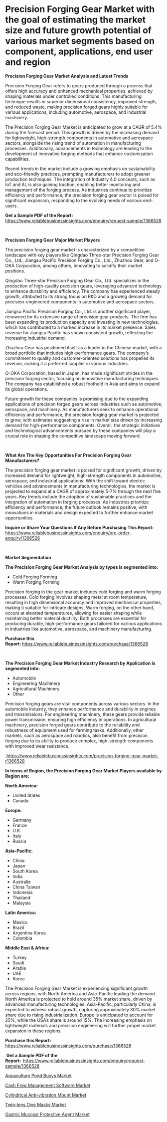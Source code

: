 <p><h1>Precision Forging Gear Market with the goal of estimating the market size and future growth potential of various market segments based on component, applications, end user and region</h1></p><p><strong>Precision Forging Gear Market Analysis and Latest Trends</strong></p>
<p><p>Precision Forging Gear refers to gears produced through a process that offers high accuracy and enhanced mechanical properties, achieved by shaping materials under controlled conditions. This manufacturing technique results in superior dimensional consistency, improved strength, and reduced waste, making precision forged gears highly suitable for various applications, including automotive, aerospace, and industrial machinery.</p><p>The Precision Forging Gear Market is anticipated to grow at a CAGR of 5.4% during the forecast period. This growth is driven by the increasing demand for lightweight, high-strength components in automotive and aerospace sectors, alongside the rising trend of automation in manufacturing processes. Additionally, advancements in technology are leading to the development of innovative forging methods that enhance customization capabilities.</p><p>Recent trends in the market include a growing emphasis on sustainability and eco-friendly practices, prompting manufacturers to adopt greener production techniques. The integration of Industry 4.0 concepts, such as IoT and AI, is also gaining traction, enabling better monitoring and management of the forging process. As industries continue to prioritize efficiency and performance, the precision forging gear sector is poised for significant expansion, responding to the evolving needs of various end-users.</p></p>
<p><strong>Get a Sample PDF of the Report:&nbsp;</strong> <a href="https://www.reliablebusinessinsights.com/enquiry/request-sample/1366528">https://www.reliablebusinessinsights.com/enquiry/request-sample/1366528</a></p>
<p>&nbsp;</p>
<p><strong>Precision Forging Gear Major Market Players</strong></p>
<p><p>The precision forging gear market is characterized by a competitive landscape with key players like Qingdao Three-star Precision Forging Gear Co., Ltd., Jiangsu Pacific Precision Forging Co., Ltd., Zhuzhou Gear, and O-OKA Corporation, among others, innovating to solidify their market positions. </p><p>Qingdao Three-star Precision Forging Gear Co., Ltd. specializes in the production of high-quality precision gears, leveraging advanced technology to enhance durability and efficiency. The company has experienced steady growth, attributed to its strong focus on R&D and a growing demand for precision-engineered components in automotive and aerospace sectors.</p><p>Jiangsu Pacific Precision Forging Co., Ltd. is another significant player, renowned for its extensive range of precision gear products. The firm has been expanding its production capacity and investing in new technologies, which has contributed to a marked increase in its market presence. Sales revenue for Jiangsu Pacific has shown consistent growth, reflecting the increasing industrial demand.</p><p>Zhuzhou Gear has positioned itself as a leader in the Chinese market, with a broad portfolio that includes high-performance gears. The company’s commitment to quality and customer-oriented solutions has propelled its revenue, making it a preferred supplier in various industries.</p><p>O-OKA Corporation, based in Japan, has made significant strides in the precision forging sector, focusing on innovative manufacturing techniques. The company has established a robust foothold in Asia and aims to expand its global operations. </p><p>Future growth for these companies is promising due to the expanding applications of precision forged gears across industries such as automotive, aerospace, and machinery. As manufacturers seek to enhance operational efficiency and performance, the precision forging gear market is projected to grow, with estimates suggesting a rise in market size driven by increasing demand for high-performance components. Overall, the strategic initiatives and technological advancements pursued by these companies will play a crucial role in shaping the competitive landscape moving forward.</p></p>
<p>&nbsp;</p>
<p><strong>What Are The Key Opportunities For Precision Forging Gear Manufacturers?</strong></p>
<p><p>The precision forging gear market is poised for significant growth, driven by increased demand for lightweight, high-strength components in automotive, aerospace, and industrial applications. With the shift toward electric vehicles and advancements in manufacturing technologies, the market is projected to expand at a CAGR of approximately 5-7% through the next five years. Key trends include the adoption of sustainable practices and the integration of automation in forging processes. As industries prioritize efficiency and performance, the future outlook remains positive, with innovations in materials and design expected to further enhance market opportunities.</p></p>
<p><strong>Inquire or Share Your Questions If Any Before Purchasing This Report:</strong> <a href="https://www.reliablebusinessinsights.com/enquiry/pre-order-enquiry/1366528">https://www.reliablebusinessinsights.com/enquiry/pre-order-enquiry/1366528</a></p>
<p>&nbsp;</p>
<p><strong>Market Segmentation</strong></p>
<p><strong>The Precision Forging Gear Market Analysis by types is segmented into:</strong></p>
<p><ul><li>Cold Forging Forming</li><li>Warm Forging Forming</li></ul></p>
<p><p>Precision forging in the gear market includes cold forging and warm forging processes. Cold forging involves shaping metal at room temperature, resulting in high dimensional accuracy and improved mechanical properties, making it suitable for intricate designs. Warm forging, on the other hand, occurs at elevated temperatures, allowing for easier shaping while maintaining better material ductility. Both processes are essential for producing durable, high-performance gears tailored for various applications in industries like automotive, aerospace, and machinery manufacturing.</p></p>
<p><strong>Purchase this Report:&nbsp;</strong><a href="https://www.reliablebusinessinsights.com/purchase/1366528">https://www.reliablebusinessinsights.com/purchase/1366528</a></p>
<p>&nbsp;</p>
<p><strong>The Precision Forging Gear Market Industry Research by Application is segmented into:</strong></p>
<p><ul><li>Automobile</li><li>Engineering Machinery</li><li>Agricultural Machinery</li><li>Other</li></ul></p>
<p><p>Precision forging gears are vital components across various sectors. In the automobile industry, they enhance performance and durability in engines and transmissions. For engineering machinery, these gears provide reliable power transmission, ensuring high efficiency in operations. In agricultural machinery, precision forged gears contribute to the reliability and robustness of equipment used for farming tasks. Additionally, other markets, such as aerospace and robotics, also benefit from precision forging due to its ability to produce complex, high-strength components with improved wear resistance.</p></p>
<p><a href="https://www.reliablebusinessinsights.com/precision-forging-gear-market-r1366528">&nbsp;https://www.reliablebusinessinsights.com/precision-forging-gear-market-r1366528</a></p>
<p><strong>In terms of Region, the Precision Forging Gear Market Players available by Region are:</strong></p>
<p>
    <p> <strong> North America: </strong>
        <ul>
            <li>United States</li>
            <li>Canada</li>
        </ul>
        </p> 
    <p> <strong> Europe: </strong>
        <ul>
            <li>Germany</li>
            <li>France</li>
            <li>U.K.</li>
            <li>Italy</li>
            <li>Russia</li>
        </ul>
        </p> 
    <p> <strong> Asia-Pacific: </strong>
        <ul>
            <li>China</li>
            <li>Japan</li>
            <li>South Korea</li>
            <li>India</li>
            <li>Australia</li>
            <li>China Taiwan</li>
            <li>Indonesia</li>
            <li>Thailand</li>
            <li>Malaysia</li>
        </ul>
        </p> 
    <p> <strong> Latin America: </strong>
        <ul>
            <li>Mexico</li>
            <li>Brazil</li>
            <li>Argentina Korea</li>
            <li>Colombia</li>
        </ul>
        </p> 
    <p> <strong> Middle East & Africa: </strong>
        <ul>
            <li>Turkey</li>
            <li>Saudi</li>
            <li>Arabia</li>
            <li>UAE</li>
            <li>Korea</li>
        </ul>
    </p>
    </p>
<p><p>The Precision Forging Gear Market is experiencing significant growth across regions, with North America and Asia-Pacific leading the demand. North America is projected to hold around 35% market share, driven by advanced manufacturing technologies. Asia-Pacific, particularly China, is expected to witness robust growth, capturing approximately 30% market share due to rising industrialization. Europe is anticipated to account for 25%, while the USA’s share is around 15%. The increasing emphasis on lightweight materials and precision engineering will further propel market expansion in these regions.</p></p>
<p><strong>Purchase this Report: </strong><a href="https://www.reliablebusinessinsights.com/purchase/1366528">https://www.reliablebusinessinsights.com/purchase/1366528</a></p>
<p>&nbsp;<strong>Get a Sample PDF of the Report:&nbsp;&nbsp;</strong><a href="https://www.reliablebusinessinsights.com/enquiry/request-sample/1366528">https://www.reliablebusinessinsights.com/enquiry/request-sample/1366528</a></p>
<p><strong></strong></p>
<p><p><a href="https://issuu.com/reportprime-2/docs/aquaculture-pond-buoys-market-size-_b833d338f94d37">Aquaculture Pond Buoys Market</a></p><p><a href="https://issuu.com/reportprime-2/docs/cash-flow-management-software-marke_2ff1a7432bea09">Cash Flow Management Software Market</a></p><p><a href="https://github.com/NancyAlvarado586/Market-Research-Report-List-1/blob/main/cylindrical-anti-vibration-mount-market.md">Cylindrical Anti-vibration Mount Market</a></p><p><a href="https://github.com/JubayerMia832/Market-Research-Report-List-1/blob/main/twin-lens-dive-masks-market.md">Twin-lens Dive Masks Market</a></p><p><a href="https://www.linkedin.com/pulse/how-regional-markets-adapting-gastric-mucosal-protective-tlyrf?trackingId=LpmIvzRgQzOo3AYPwF2g1w%3D%3D">Gastric Mucosal Protective Agent Market</a></p></p>